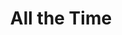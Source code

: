 ---
artist: 'Jessy Lanza'
title: 'All the Time'
apple_link: 'https://music.apple.com/us/album/all-the-time/1503419625'
link: 'https://www.dropbox.com/s/45omc4l4rc2yqls/JessyLanza.zip?dl=1'
content: ""
new_image: ../assets/FFWD/jessy.jpg
published_date: '2020-07-16T13:57:40.000Z'
---